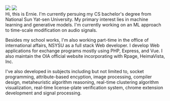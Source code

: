 <div float="left">
  <img src="https://github-readme-stats.vercel.app/api/top-langs/?username=ernestchu&hide=jupyter%20notebook">
  <img src="https://i.imgur.com/c4jt321.png">
</div>
Hi, this is Ernie. I'm currently persuing my CS bachelor's degree from National Sun Yat-sen University. My primary interest lies in machine learning and generative models. I'm currently working on an ML approach to time-scale modification on audio signals.

Besides my school works, I'm also working part-time in the office of international affairs, NSYSU as a full stack Web developer. I develop Web applications for exchange programs mostly using PHP, Express, and Vue. I also maintain the OIA official website incorporating with Rpage, HeimaVista, Inc.

I've also developed in subjects including but not limited to, socket programming, attribute-based encyption, image processing, compiler design, metaheuristic algorithm reasoning, real-time clustering algorithm visualization, real-time license-plate verification system, chrome extension development and signal processing.
  
<!--
https://github.com/anuraghazra/github-readme-stats
-->
